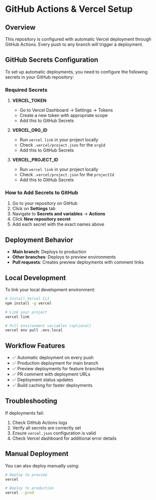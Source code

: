 # GitHub Actions & Vercel Setup

## Overview
This repository is configured with automatic Vercel deployment through GitHub Actions. Every push to any branch will trigger a deployment.

## GitHub Secrets Configuration

To set up automatic deployments, you need to configure the following secrets in your GitHub repository:

### Required Secrets

1. **VERCEL_TOKEN**
   - Go to Vercel Dashboard → Settings → Tokens
   - Create a new token with appropriate scope
   - Add this to GitHub Secrets

2. **VERCEL_ORG_ID**
   - Run `vercel link` in your project locally
   - Check `.vercel/project.json` for the `orgId`
   - Add this to GitHub Secrets

3. **VERCEL_PROJECT_ID**
   - Run `vercel link` in your project locally  
   - Check `.vercel/project.json` for the `projectId`
   - Add this to GitHub Secrets

### How to Add Secrets to GitHub

1. Go to your repository on GitHub
2. Click on **Settings** tab
3. Navigate to **Secrets and variables** → **Actions**
4. Click **New repository secret**
5. Add each secret with the exact names above

## Deployment Behavior

- **Main branch**: Deploys to production
- **Other branches**: Deploys to preview environments
- **Pull requests**: Creates preview deployments with comment links

## Local Development

To link your local development environment:

```bash
# Install Vercel CLI
npm install -g vercel

# Link your project
vercel link

# Pull environment variables (optional)
vercel env pull .env.local
```

## Workflow Features

- ✅ Automatic deployment on every push
- ✅ Production deployment for main branch
- ✅ Preview deployments for feature branches
- ✅ PR comment with deployment URLs
- ✅ Deployment status updates
- ✅ Build caching for faster deployments

## Troubleshooting

If deployments fail:

1. Check GitHub Actions logs
2. Verify all secrets are correctly set
3. Ensure `vercel.json` configuration is valid
4. Check Vercel dashboard for additional error details

## Manual Deployment

You can also deploy manually using:

```bash
# Deploy to preview
vercel

# Deploy to production
vercel --prod
```
